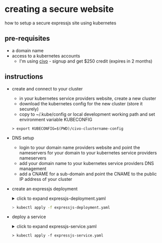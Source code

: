 # creating a secure website 
how to setup a secure expressjs site using kubernetes

## pre-requisites
* a domain name
* access to a kubernetes accounts
  * I'm using [civo](https://civo.com) - signup and get $250 credit (expires in 2 months)

## instructions
* create and connect to your cluster
  * in your kubernetes service providers website, create a new cluster
  * download the kubernetes config for the new cluster (store it securely)
  * copy to ~/.kube/config or local development working path and set environment variable KUBECONFIG
  ```
  > export KUBECONFIG=$(PWD)/civo-clustername-config
  ```
* DNS setup
  * login to your domain name providers website and point the nameservers for your domain to your kubernetes service providers nameservers
  * add your domain name to your kubernetes service providers DNS management 
  * add a CNAME for a sub-domain and point the CNAME to the public IP address of your cluster
  
* create an expressjs deployment
  <details> <summary>click to expand expressjs-deployment.yaml</summary>
 
  ``` yaml
  apiVersion: apps/v1
  kind: Deployment
  metadata:
    generation: 1
    name: expressjs
    labels:
     app: expressjs
  spec:
    replicas: 1
    selector:
      matchLabels:
        app: expressjs
    strategy:
      rollingUpdate:
        maxSurge: 1
        maxUnavailable: 0
      type: RollingUpdate
    template:
      metadata:
        name: expressjs
        labels:
          app: expressjs
      spec:
        containers:
        - name: expressjs
          image: alexellis2/service:0.3.5
          imagePullPolicy: Always
          resources:
            limits:
              cpu: 50m
              memory: 128Mi
            requests:
              cpu: 50m
              memory: 128Mi
          ports:
          - containerPort: 8080
            protocol: TCP
          readinessProbe:
            failureThreshold: 3
            httpGet:
              path: /health
              port: 8080
              scheme: HTTP
            initialDelaySeconds: 2
            periodSeconds: 2
            successThreshold: 1
            timeoutSeconds: 1
        dnsPolicy: ClusterFirst
        restartPolicy: Always
        securityContext: {}
        terminationGracePeriodSeconds: 30
  ```
 
  </details>
  
  ``` sh
  > kubectl apply -f expressjs-deployment.yaml
  ```
* deploy a service
  <details> <summary>click to expand expressjs-service.yaml</summary>
 
  ``` yaml
  apiVersion: v1
  kind: Service
  metadata:
    name: expressjs
  spec:
    ports:
    - name: http
      port: 8080
      protocol: TCP
      targetPort: 8080
    selector:
      app: expressjs
    sessionAffinity: None
    type: ClusterIP
  ```
 
  </details>
  
  ```
  > kubectl apply -f expressjs-service.yaml
  ```
